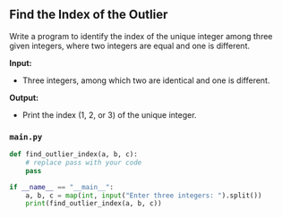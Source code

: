 ## Find the Index of the Outlier

Write a program to identify the index of the unique integer among three given integers, where two integers are equal and one is different.

**Input:**

- Three integers, among which two are identical and one is different.

**Output:**

- Print the index (1, 2, or 3) of the unique integer.

### `main.py`

```python
def find_outlier_index(a, b, c):
    # replace pass with your code
    pass

if __name__ == "__main__":
    a, b, c = map(int, input("Enter three integers: ").split())
    print(find_outlier_index(a, b, c))
```